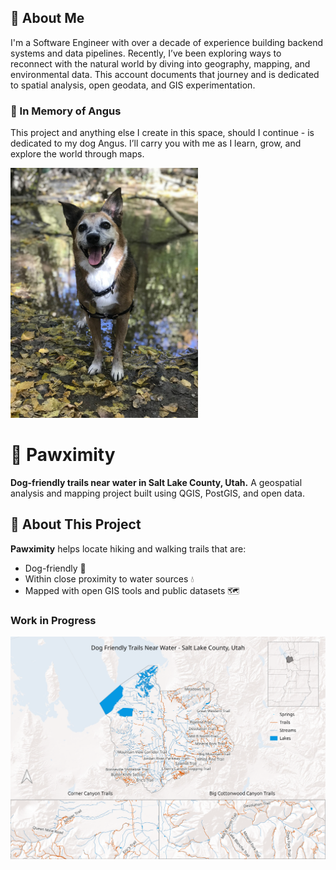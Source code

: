 ## 👤 About Me
I'm a Software Engineer with over a decade of experience building backend systems and data pipelines. Recently, I’ve been exploring ways to reconnect with the natural world by diving into geography, mapping, and environmental data. This account documents that journey and is dedicated to spatial analysis, open geodata, and GIS experimentation.

### 🐺 In Memory of Angus
This project and anything else I create in this space, should I continue - is dedicated to my dog Angus. I’ll carry you with me as I learn, grow, and explore the world through maps.

<img src="images/angus.jpg" alt="Angus" width="300"/>

# 🐾 Pawximity
**Dog-friendly trails near water in Salt Lake County, Utah.**
A geospatial analysis and mapping project built using QGIS, PostGIS, and open data.

## 📍 About This Project
**Pawximity** helps locate hiking and walking trails that are:
- Dog-friendly 🐶
- Within close proximity to water sources 💧
- Mapped with open GIS tools and public datasets 🗺️

### Work in Progress
<img src="images/pawximity_overview.png" alt="Boneville" width="800"/>